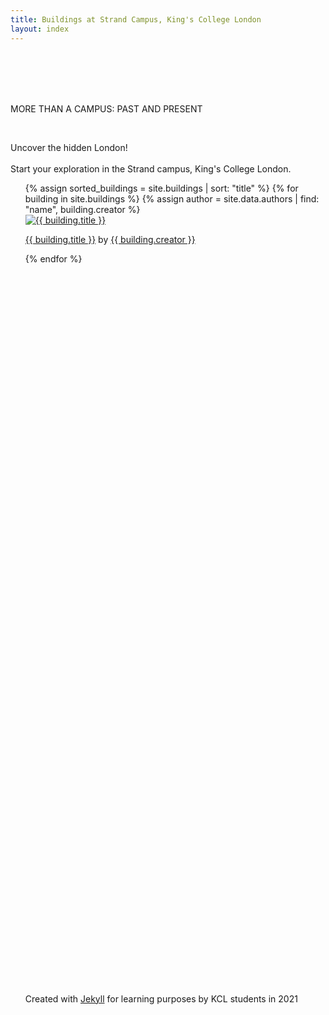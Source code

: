 ```yaml
---
title: Buildings at Strand Campus, King's College London
layout: index
---
```

 
 <br /> <br /> <br /> <br />

<!-- introduction -->
<div id= "introduction">
<p>MORE THAN A CAMPUS: PAST AND PRESENT </p><br />            
<p>Uncover the hidden London!<br><br>
Start your exploration in the Strand campus, King's College London. </p>
</div>

<!-- preview part -->
<div class="gallery_container">
<ul id = "gallery">
{% assign sorted_buildings = site.buildings | sort: "title" %}
    {% for building in site.buildings %}
      {% assign author = site.data.authors | find: "name", building.creator %}       
<div class = "grid_cell">
                    <a href = "{{ building.url | relative_url }}"><img src="{{ building.image-url1 }}" title="{{ building.title }}" class="gallery_thumb"></a>
                    <p class = "caption"><a href = "{{ building.url | relative_url }}">{{ building.title }}</a> by <a href = "{{ author.homepage }}">{{ building.creator }}</a></p>                    </div>
                    {% endfor %}
                    <br/>
                    </ul>
                    </div>    

<!-- footer -->       
<div class = "footer">
<ul id= "footer_text">
<br/><br/><br/><br/><br/><br/><br/><br/><br/><br/><br/><br/><br/><br/><br/><br/><br/><br/><br/><br/><br/><br/><br/><br/><br/><br/><br/><br/><br/><br/><br/><br/><br/><br/><br/><br/><br/><br/><br/><br/><br/><br/><br/><br/><br/><br/><br/><br/><br/><br/><br/><br/><br/><br/><br/><br/><br/><br/><br/><br/><br/><br/><br/><br/><br/><br/><br/>
<p>Created with <a href = "https://jekyllrb.com/">Jekyll</a> for learning purposes by KCL students in 2021</p><br/><br/>
</ul>
</div> 
                    

